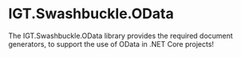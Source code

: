 # IGT.Swashbuckle.OData
The IGT.Swashbuckle.OData library provides the required document generators, to support the use of OData in .NET Core projects!
